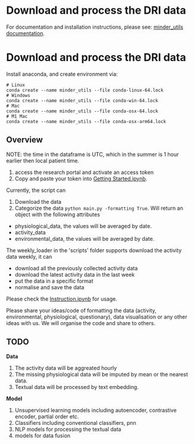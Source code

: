 # Download and process the DRI data

For documentation and installation instructions, please see: [minder_utils documentation](https://minder-utils.github.io).


# Download and process the DRI data

Install anaconda, and create environment via:
```
# Linux
conda create --name minder_utils --file conda-linux-64.lock
# Windows
conda create --name minder_utils --file conda-win-64.lock
# Mac
conda create --name minder_utils --file conda-osx-64.lock
# M1 Mac
conda create --name minder_utils --file conda-osx-arm64.lock
```
 
## Overview
NOTE: the time in the dataframe is UTC, which in the summer is 1 hour earlier then local patient time.
 1. access the research portal and activate an access token
 2. Copy and paste your token into [Getting Started.ipynb](./Getting%20Started.ipynb).

Currently, the script can
 1. Download the data
 2. Categorize the data ```python main.py -formatting True```. Will return an object with the following attributes
  - physiological_data, the values will be averaged by date.
  - activity_data
  - environmental_data, the values will be averaged by date.

The weekly_loader in the 'scripts' folder supports download the activity data weekly, it can
 - download all the previously collected activity data
 - download the latest activity data in the last week
 - put the data in a specific format
 - normalise and save the data

Please check the [Instruction.ipynb](./Instruction.ipynb) for usage.

Please share your ideas/code of formatting the data (activity, environmental, physiological, questionary), data visualisation or any other ideas with us. We will organise the code and share to others.

## TODO

**Data**
1. The activity data will be aggreated hourly
2. The missing physiological data will be imputed by mean or the nearest data.
3. Textual data will be processed by text embedding.

**Model**
1. Unsupervised learning models including autoencoder, contrastive encoder, partial order etc.
2. Classifiers including conventional classifiers, pnn
3. NLP models for processing the textual data
4. models for data fusion
